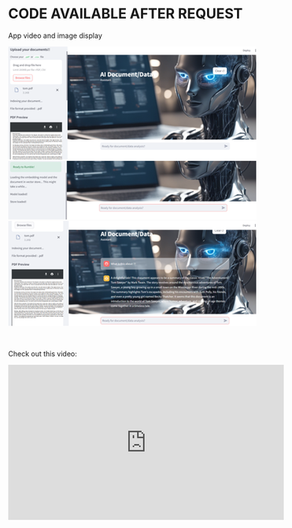 # CODE AVAILABLE AFTER REQUEST 


App video and image display
&nbsp;

![Image 1](https://github.com/johnnyk1090/AI-Powered-Analytics-App/blob/main/ai_assistant_1.png)
![Image 2](https://github.com/johnnyk1090/AI-Powered-Analytics-App/blob/main/ai_assistant_2.png)
![Image 3](https://github.com/johnnyk1090/AI-Powered-Analytics-App/blob/main/ai_assistant_3.png)

&nbsp;
&nbsp;

Check out this video:
&nbsp;

<iframe width="560" height="315" src="https://github.com/johnnyk1090/AI-Powered-Analytics-App/blob/main/Meet_Your_New_AI%20Assistant.mp4" frameborder="0" allowfullscreen></iframe>
